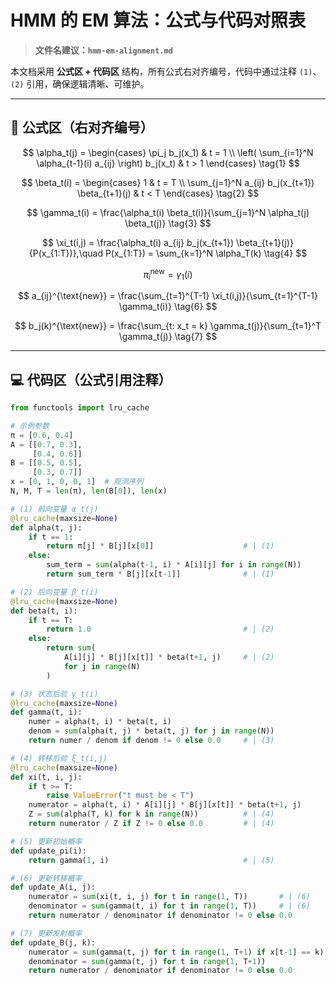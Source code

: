 # HMM 的 EM 算法：公式与代码对照表

> **文件名建议：`hmm-em-alignment.md`**

本文档采用 **公式区 + 代码区** 结构，所有公式右对齐编号，代码中通过注释 `(1)`、`(2)` 引用，确保逻辑清晰、可维护。

---

## 📐 公式区（右对齐编号）

$$
\alpha_t(j) = 
\begin{cases}
\pi_j b_j(x_1) & t = 1 \\
\left( \sum_{i=1}^N \alpha_{t-1}(i) a_{ij} \right) b_j(x_t) & t > 1
\end{cases}
\tag{1}
$$

$$
\beta_t(i) = 
\begin{cases}
1 & t = T \\
\sum_{j=1}^N a_{ij} b_j(x_{t+1}) \beta_{t+1}(j) & t < T
\end{cases}
\tag{2}
$$

$$
\gamma_t(i) = \frac{\alpha_t(i) \beta_t(i)}{\sum_{j=1}^N \alpha_t(j) \beta_t(j)}
\tag{3}
$$

$$
\xi_t(i,j) = \frac{\alpha_t(i) a_{ij} b_j(x_{t+1}) \beta_{t+1}(j)}{P(x_{1:T})},\quad P(x_{1:T}) = \sum_{k=1}^N \alpha_T(k)
\tag{4}
$$

$$
\pi_i^{\text{new}} = \gamma_1(i)
\tag{5}
$$

$$
a_{ij}^{\text{new}} = \frac{\sum_{t=1}^{T-1} \xi_t(i,j)}{\sum_{t=1}^{T-1} \gamma_t(i)}
\tag{6}
$$

$$
b_j(k)^{\text{new}} = \frac{\sum_{t: x_t = k} \gamma_t(j)}{\sum_{t=1}^T \gamma_t(j)}
\tag{7}
$$

---

## 💻 代码区（公式引用注释）

```python
from functools import lru_cache

# 示例参数
π = [0.6, 0.4]
A = [[0.7, 0.3],
     [0.4, 0.6]]
B = [[0.5, 0.5],
     [0.3, 0.7]]
x = [0, 1, 0, 0, 1]  # 观测序列
N, M, T = len(π), len(B[0]), len(x)

# (1) 前向变量 α_t(j)
@lru_cache(maxsize=None)
def alpha(t, j):
    if t == 1:
        return π[j] * B[j][x[0]]                    # | (1)
    else:
        sum_term = sum(alpha(t-1, i) * A[i][j] for i in range(N))
        return sum_term * B[j][x[t-1]]              # | (1)

# (2) 后向变量 β_t(i)
@lru_cache(maxsize=None)
def beta(t, i):
    if t == T:
        return 1.0                                  # | (2)
    else:
        return sum(
            A[i][j] * B[j][x[t]] * beta(t+1, j)     # | (2)
            for j in range(N)
        )

# (3) 状态后验 γ_t(i)
@lru_cache(maxsize=None)
def gamma(t, i):
    numer = alpha(t, i) * beta(t, i)
    denom = sum(alpha(t, j) * beta(t, j) for j in range(N))
    return numer / denom if denom != 0 else 0.0     # | (3)

# (4) 转移后验 ξ_t(i,j)
@lru_cache(maxsize=None)
def xi(t, i, j):
    if t >= T:
        raise ValueError("t must be < T")
    numerator = alpha(t, i) * A[i][j] * B[j][x[t]] * beta(t+1, j)
    Z = sum(alpha(T, k) for k in range(N))          # | (4)
    return numerator / Z if Z != 0 else 0.0         # | (4)

# (5) 更新初始概率
def update_pi(i):
    return gamma(1, i)                              # | (5)

# (6) 更新转移概率
def update_A(i, j):
    numerator = sum(xi(t, i, j) for t in range(1, T))       # | (6)
    denominator = sum(gamma(t, i) for t in range(1, T))     # | (6)
    return numerator / denominator if denominator != 0 else 0.0

# (7) 更新发射概率
def update_B(j, k):
    numerator = sum(gamma(t, j) for t in range(1, T+1) if x[t-1] == k)  # | (7)
    denominator = sum(gamma(t, j) for t in range(1, T+1))               # | (7)
    return numerator / denominator if denominator != 0 else 0.0
